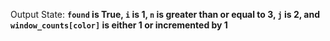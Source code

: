 Output State: **`found` is True, `i` is 1, `n` is greater than or equal to 3, `j` is 2, and `window_counts[color]` is either 1 or incremented by 1**